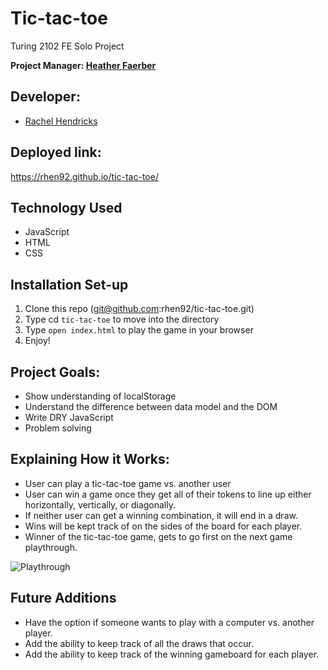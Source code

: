 # Tic-tac-toe
Turing 2102 FE Solo Project

**Project Manager: [Heather Faerber](https://github.com/hfaerber)**

## Developer:
- [Rachel Hendricks](https://github.com/rhen92)  

## Deployed link:
https://rhen92.github.io/tic-tac-toe/

## Technology Used
- JavaScript
- HTML
- CSS

## Installation Set-up
1. Clone this repo (git@github.com:rhen92/tic-tac-toe.git)
2. Type cd `tic-tac-toe` to move into the directory
3. Type `open index.html` to play the game in your browser
4. Enjoy!

## Project Goals:
- Show understanding of localStorage
- Understand the difference between data model and the DOM
- Write DRY JavaScript
- Problem solving

## Explaining How it Works:
- User can play a tic-tac-toe game vs. another user
- User can win a game once they get all of their tokens to line up either horizontally, vertically, or diagonally.
- If neither user can get a winning combination, it will end in a draw.
- Wins will be kept track of on the sides of the board for each player.
- Winner of the tic-tac-toe game, gets to go first on the next game playthrough.

![Playthrough](https://media.giphy.com/media/NBKp2W7F9AyEIRDDoT/giphy.gif)

## Future Additions
- Have the option if someone wants to play with a computer vs. another player.
- Add the ability to keep track of all the draws that occur.
- Add the ability to keep track of the winning gameboard for each player.
